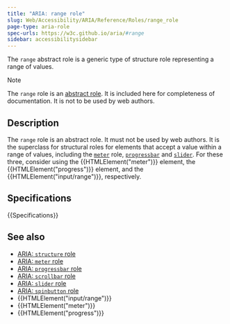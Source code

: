 ```yaml
---
title: "ARIA: range role"
slug: Web/Accessibility/ARIA/Reference/Roles/range_role
page-type: aria-role
spec-urls: https://w3c.github.io/aria/#range
sidebar: accessibilitysidebar
---
```


The `range` abstract role is a generic type of structure role representing a range of values.

> [!NOTE]
> The `range` role is an [abstract role](/en-US/docs/Web/Accessibility/ARIA/Reference/Roles#6._abstract_roles). It is included here for completeness of documentation. It is not to be used by web authors.

## Description

The `range` role is an abstract role. It must not be used by web authors. It is the superclass for structural roles for elements that accept a value within a range of values, including the [`meter`](/en-US/docs/Web/Accessibility/ARIA/Reference/Roles/meter_role) role, [`progressbar`](/en-US/docs/Web/Accessibility/ARIA/Reference/Roles/progressbar_role) and [`slider`](/en-US/docs/Web/Accessibility/ARIA/Reference/Roles/slider_role). For these three, consider using the {{HTMLElement("meter")}} element, the {{HTMLElement("progress")}} element, and the {{HTMLElement("input/range")}}, respectively.

## Specifications

{{Specifications}}

## See also

- [ARIA: `structure` role](/en-US/docs/Web/Accessibility/ARIA/Reference/Roles/structure_role)
- [ARIA: `meter` role](/en-US/docs/Web/Accessibility/ARIA/Reference/Roles/meter_role)
- [ARIA: `progressbar` role](/en-US/docs/Web/Accessibility/ARIA/Reference/Roles/progressbar_role)
- [ARIA: `scrollbar` role](/en-US/docs/Web/Accessibility/ARIA/Reference/Roles/scrollbar_role)
- [ARIA: `slider` role](/en-US/docs/Web/Accessibility/ARIA/Reference/Roles/slider_role)
- [ARIA: `spinbutton` role](/en-US/docs/Web/Accessibility/ARIA/Reference/Roles/spinbutton_role)
- {{HTMLElement("input/range")}}
- {{HTMLElement("meter")}}
- {{HTMLElement("progress")}}
